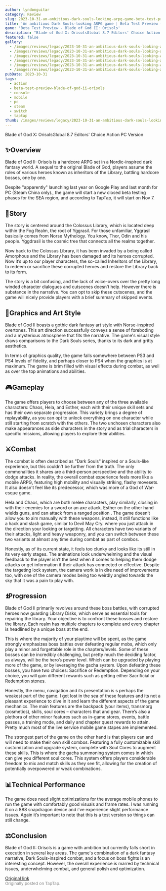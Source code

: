 ```yaml
---
author: lyndonguitar
category: Review
slug: 2023-10-31-an-ambitious-dark-souls-looking-arpg-game-beta-test-preview-blade-of-god-ii-orisols
title: 'An ambitious Dark Souls-looking ARPG game | Beta Test Preview - Blade of God II: Orisols'
game: 'Beta Test Preview - Blade of God II: Orisols'
description: "Blade of God X: OrisolsGlobal 8.7 Editors' Choice Action PC Version"
featured: false
gallery:
  - /images/reviews/legacy/2023-10-31-an-ambitious-dark-souls-looking-arpg-game--beta-test-preview---blade-of-god-ii-orisols-0.avif
  - /images/reviews/legacy/2023-10-31-an-ambitious-dark-souls-looking-arpg-game--beta-test-preview---blade-of-god-ii-orisols-1.avif
  - /images/reviews/legacy/2023-10-31-an-ambitious-dark-souls-looking-arpg-game--beta-test-preview---blade-of-god-ii-orisols-2.avif
  - /images/reviews/legacy/2023-10-31-an-ambitious-dark-souls-looking-arpg-game--beta-test-preview---blade-of-god-ii-orisols-3.avif
  - /images/reviews/legacy/2023-10-31-an-ambitious-dark-souls-looking-arpg-game--beta-test-preview---blade-of-god-ii-orisols-4.avif
  - /images/reviews/legacy/2023-10-31-an-ambitious-dark-souls-looking-arpg-game--beta-test-preview---blade-of-god-ii-orisols-5.avif
pubDate: 2023-10-31
tags:
  - action
  - beta-test-preview-blade-of-god-ii-orisols
  - console
  - mobile
  - pc
  - steam
  - switch
  - taptap
thumb: /images/reviews/legacy/2023-10-31-an-ambitious-dark-souls-looking-arpg-game--beta-test-preview---blade-of-god-ii-orisols-0.avif
---
```


Blade of God X: OrisolsGlobal
8.7
Editors' Choice
Action
PC Version


## ✨Overview

Blade of God II: Orisols is a hardcore ARPG set in a Nordic-inspired dark fantasy world. A sequel to the original Blade of God, players assume the roles of various heroes known as inheritors of the Library, battling hardcore bosses, one by one.

Despite "apparently" launching last year on Google Play and last month for PC (Steam China only)., the game will start a new closed beta testing phases for the SEA region, and according to TapTap, it will start on Nov 7.


## 📖Story

The story is centered around the Colossus Library, which is located deep within the Fog Realm, the root of Yggrasil. For those unfamiliar, Yggrasil basically comes from Norse Mythology. You know, Thor, Odin and his people. Yggdrasil is the cosmic tree that connects all the realms together.

Now back to the Colossus Library, it has been invaded by a being called Amorphous and the Library has been damaged and its heroes corrupted. Now it’s up to our player characters, the so-called Inheritors of the Library, to redeem or sacrifice these corrupted heroes and restore the Library back to its form.

The story is a bit confusing, and the lack of voice-overs over the pretty long winded character dialogues and cutscenes doesn’t help. However there is substance in the narrative. You can opt to skip these cutscenes, and the game will nicely provide players with a brief summary of skipped events.


## 🎨Graphics and Art Style

Blade of God II boasts a gothic dark fantasy art style with Norse-inspired overtones. This art direction successfully conveys a sense of foreboding and a mysterious atmosphere that fits the narrative. The game's visual style draws comparisons to the Dark Souls series, thanks to its dark and gritty aesthetics.

In terms of graphics quality, the game falls somewhere between PS3 and PS4 levels of fidelity, and perhaps closer to PS4 when the graphics is at maximum. The game is brim filled with visual effects during combat, as well as over the top animations and abilities.


## 🎮Gameplay

The game offers players to choose between any of the three available characters: Chaos, Hela, and Esther, each with their unique skill sets and has their own separate progression. This variety brings a degree of replayability, as you can opt to unlock everything on one character while still starting from scratch with the others. The two unchosen characters also make appearances as side characters in the
story and as trial characters in specific missions, allowing players to explore their abilities.


## ⚔️Combat

The combat is often described as "Dark Souls" inspired or a Souls-like experience, but this couldn't be further from the truth. The only commonalities it shares are a third-person perspective and the ability to dodge attacks. In reality, the overall combat experience feels more like a mobile ARPG, featuring high mobility and visually striking, flashy movesets. It also doesn't feel like its predecessor, which was more of a God of War-esque game.

Hela and Chaos, which are both melee characters, play similarly, closing in with their enemies for a sword or an axe attack. Esther on the other hand wields guns, and can attack from a ranged position . The game doesn’t allow you to aim manually with these weapons, instead, it still functions like a hack and slash game, similar to Devil May Cry. where you just attack in the direction your looking or targetting. All characters have two variants of their attacks, light and heavy weaponry, and you can switch between these two variants at almost any time during combat as part of combos.

Honestly, as of its current state, it feels too clunky and looks like its still in its very early stages. The animations look underwhelming and the visual feedback to the player isn’t the best when it comes to helping them dodge attacks or get information if their attack has connected or effective. Despite the targeting lock system, the camera work is in dire need of improvements too, with one of the camera modes being too weirdly angled towards the sky that it was a pain to play with.


## ⏫Progression

Blade of God II primarily revolves around these boss battles, with corrupted heroes now guarding Library Disks, which serve as essential tools for repairing the library. Your objective is to confront these bosses and restore the library. Each realm has multiple chapters to complete and every chapter is headlined by a unique boss at the end.

This is where the majority of your playtime will be spent, as the game strongly emphasizes boss battles over defeating regular mobs, which only play a minor and forgettable role in the chapters/levels. Some of these bosses can be incredibly challenging,  but pretty much the deciding factor, as always, will be the hero’s power level. Which can be upgraded by playing more of the game, or by leveraging the gacha system. Upon defeating these bosses, you have two choices: Sacrifice or Redemption. Depending on your choice, you will gain different rewards such as getting either Sacrificial or Redemption stones.

Honestly, the menu, navigation and its presentation is s perhaps the weakest part of the game. I got lost in the sea of these features and its not a pleasant experience to dive in it and learn the different aspects of the game mechanics. The main features are the backpack (your items), transmorg (cosmetics), skills, soul cores – characters that and gear. There’s also a plethora of other minor features such as in-game stores, events, battle passes, a training mode, and daily and chapter quest rewards to attain. Pretty much most of the live service mobile game stapes are implemented.

The strongest part of the game on the other hand is that players can and will need to make their own skill combos. Featuring a fully customizable skill customization and upgrade system, complete with Soul Cores to augment these skills. This is where the gacha summoning system comes in which can give you different soul cores. This system offers players considerable freedom to mix and match skills as they see fit, allowing for the creation of potentially overpowered or weak combinations.


## 📊Technical Performance

The game does need slight optimizations for the average mobile phones to run the game with comfortably good visuals and frame rates. I was running it on a 888 snapdragon device and i’ve experience slight performance issues. Again it’s important to note that this is a test version so things can still change.


## ⚖️Conclusion

Blade of God II: Orisols is a game with ambition but currently falls short in execution in several key areas. The game's combination of a dark fantasy narrative, Dark Souls-inspired combat, and a focus on boss fights is an interesting concept. However, the overall experience is marred by technical issues, underwhelming combat, and general polish and optimization.

[Original link](https://www.taptap.io/post/6492924)<br><span style="font-size: 0.95em; color: #888;">Originally posted on TapTap.</span>